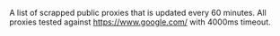 A list of scrapped public proxies that is updated every 60 minutes.
All proxies tested against https://www.google.com/ with 4000ms timeout.
